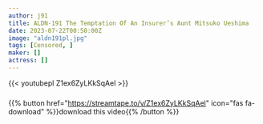 ```yaml
---
author: j91
title: ALDN-191 The Temptation Of An Insurer’s Aunt Mitsuko Ueshima
date: 2023-07-22T00:50:00Z
image: "aldn191pl.jpg"
tags: [Censored, ]
maker: []
actress: []
---
```



{{< youtubepl Z1ex6ZyLKkSqAel >}}
###

{{% button href="https://streamtape.to/v/Z1ex6ZyLKkSqAel" icon="fas fa-download" %}}download this video{{% /button %}}
